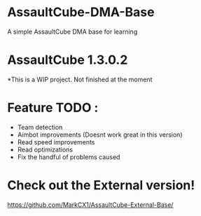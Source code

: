 # AssaultCube-DMA-Base
A simple AssaultCube DMA base for learning

# AssaultCube 1.3.0.2

*This is a WIP project. Not finished at the moment 


# Feature TODO :
- Team detection
- Aimbot improvements (Doesnt work great in this version) 
- Read speed improvements
- Read optimizations
- Fix the handful of problems caused

# Check out the External version!

https://github.com/MarkCX1/AssaultCube-External-Base/
